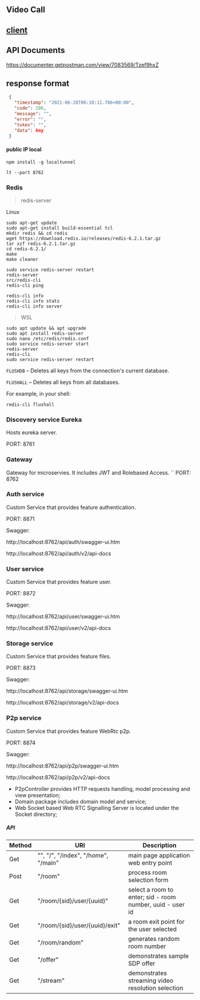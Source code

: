 ## Video Call

## [client](https://github.com/VNAPNIC/Flutter-video-calls)

## API Documents

https://documenter.getpostman.com/view/7083569/Tzef9hxZ

## response format

```json
 {
   "timestamp": "2021-06-28T06:10:11.786+00:00",
   "code": 200,
   "message": "",
   "error": "",
   "token": "",
   "data": Any
 }
```

#### public IP local

```
npm install -g localtunnel
```

```
lt --port 8762
```


### Redis

> redis-server

Linux

```
sudo apt-get update
sudo apt-get install build-essential tcl
mkdir redis && cd redis
wget https://download.redis.io/releases/redis-6.2.1.tar.gz
tar xzf redis-6.2.1.tar.gz
cd redis-6.2.1/
make
make cleaner

sudo service redis-server restart
redis-server
src/redis-cli
redis-cli ping

redis-cli info
redis-cli info stats
redis-cli info server
```

> WSL

```
sudo apt update && apt upgrade
sudo apt install redis-server
sudo nano /etc/redis/redis.conf
sudo service redis-server start
redis-server
redis-cli
sudo service redis-server restart
```

```FLUSHDB``` – Deletes all keys from the connection's current database.

```FLUSHALL``` – Deletes all keys from all databases.

For example, in your shell:

```
redis-cli flushall
```

### Discovery service Eureka
Hosts eureka server.

PORT: 8761

### Gateway
Gateway for microservies. It includes JWT and Rolebased Access.
``
PORT: 8762

### Auth service
Custom Service that provides feature authentication.

PORT: 8871

Swagger:

http://localhost:8762/api/auth/swagger-ui.htm

http://localhost:8762/api/auth/v2/api-docs

### User service
Custom Service that provides feature user.

PORT: 8872

Swagger:

http://localhost:8762/api/user/swagger-ui.htm

http://localhost:8762/api/user/v2/api-docs

### Storage service
Custom Service that provides feature files.

PORT: 8873

Swagger:

http://localhost:8762/api/storage/swagger-ui.htm

http://localhost:8762/api/storage/v2/api-docs

### P2p service
Custom Service that provides feature WebRtc p2p.

PORT: 8874

Swagger:

http://localhost:8762/api/p2p/swagger-ui.htm

http://localhost:8762/api/p2p/v2/api-docs

* P2pController provides HTTP requests handling, model processing and view presentation;
* Domain package includes domain model and service;
* Web Socket based Web RTC Signalling Server is located under the Socket directory;

##### API
Method |      URI           |  Description
 ------ | --------------------------------------------------- | ------- 
 Get | "", "/", "/index", "/home", "/main" | main page application web entry point
 Post | "/room" | process room selection form
 Get | "/room/{sid}/user/{uuid}" | select a room to enter; sid - room number, uuid - user id
 Get | "/room/{sid}/user/{uuid}/exit" | a room exit point for the user selected
 Get | "/room/random" | generates random room number
 Get | "/offer" | demonstrates sample SDP offer
 Get | "/stream" | demonstrates streaming video resolution selection
